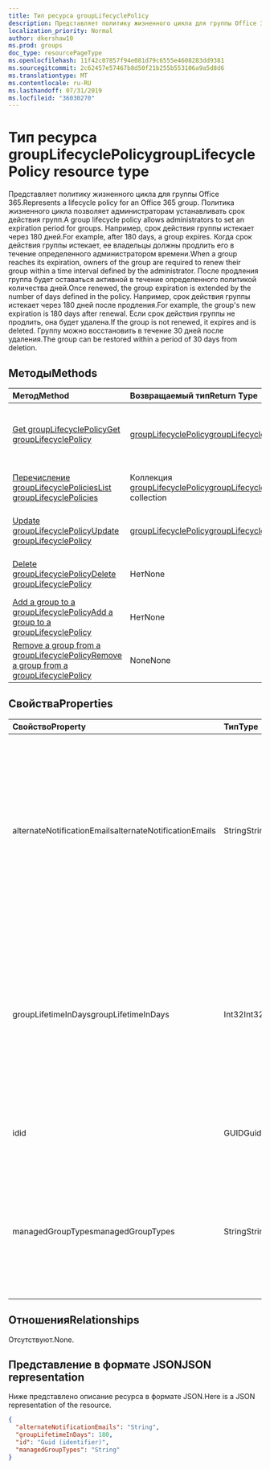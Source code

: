 ```yaml
---
title: Тип ресурса groupLifecyclePolicy
description: Представляет политику жизненного цикла для группы Office 365. Политика жизненного цикла позволяет администраторам устанавливать срок действия групп. Например, срок действия группы истекает через 180 дней. Когда срок действия группы истекает, ее владельцы должны продлить его в течение определенного администратором времени. После продления группа будет оставаться активной в течение определенного политикой количества дней. Например, срок действия группы истекает через 180 дней после продления. Если срок действия группы не продлить, она будет удалена. Группу можно восстановить в течение 30 дней после удаления.
localization_priority: Normal
author: dkershaw10
ms.prod: groups
doc_type: resourcePageType
ms.openlocfilehash: 11f42c07857f94e081d79c6555e4608283dd9381
ms.sourcegitcommit: 2c62457e57467b8d50f21b255b553106a9a5d8d6
ms.translationtype: MT
ms.contentlocale: ru-RU
ms.lasthandoff: 07/31/2019
ms.locfileid: "36030270"
---
```

# <a name="grouplifecyclepolicy-resource-type"></a><span data-ttu-id="a50e5-110">Тип ресурса groupLifecyclePolicy</span><span class="sxs-lookup"><span data-stu-id="a50e5-110">groupLifecyclePolicy resource type</span></span>

<span data-ttu-id="a50e5-111">Представляет политику жизненного цикла для группы Office 365.</span><span class="sxs-lookup"><span data-stu-id="a50e5-111">Represents a lifecycle policy for an Office 365 group.</span></span> <span data-ttu-id="a50e5-112">Политика жизненного цикла позволяет администраторам устанавливать срок действия групп.</span><span class="sxs-lookup"><span data-stu-id="a50e5-112">A group lifecycle policy allows administrators to set an expiration period for groups.</span></span> <span data-ttu-id="a50e5-113">Например, срок действия группы истекает через 180 дней.</span><span class="sxs-lookup"><span data-stu-id="a50e5-113">For example, after 180 days, a group expires.</span></span> <span data-ttu-id="a50e5-114">Когда срок действия группы истекает, ее владельцы должны продлить его в течение определенного администратором времени.</span><span class="sxs-lookup"><span data-stu-id="a50e5-114">When a group reaches its expiration, owners of the group are required to renew their group within a time interval defined by the administrator.</span></span> <span data-ttu-id="a50e5-115">После продления группа будет оставаться активной в течение определенного политикой количества дней.</span><span class="sxs-lookup"><span data-stu-id="a50e5-115">Once renewed, the group expiration is extended by the number of days defined in the policy.</span></span> <span data-ttu-id="a50e5-116">Например, срок действия группы истекает через 180 дней после продления.</span><span class="sxs-lookup"><span data-stu-id="a50e5-116">For example, the group's new expiration is 180 days after renewal.</span></span> <span data-ttu-id="a50e5-117">Если срок действия группы не продлить, она будет удалена.</span><span class="sxs-lookup"><span data-stu-id="a50e5-117">If the group is not renewed, it expires and is deleted.</span></span> <span data-ttu-id="a50e5-118">Группу можно восстановить в течение 30 дней после удаления.</span><span class="sxs-lookup"><span data-stu-id="a50e5-118">The group can be restored within a period of 30 days from deletion.</span></span>

## <a name="methods"></a><span data-ttu-id="a50e5-119">Методы</span><span class="sxs-lookup"><span data-stu-id="a50e5-119">Methods</span></span>

| <span data-ttu-id="a50e5-120">Метод</span><span class="sxs-lookup"><span data-stu-id="a50e5-120">Method</span></span> | <span data-ttu-id="a50e5-121">Возвращаемый тип</span><span class="sxs-lookup"><span data-stu-id="a50e5-121">Return Type</span></span> | <span data-ttu-id="a50e5-122">Описание</span><span class="sxs-lookup"><span data-stu-id="a50e5-122">Description</span></span> |
|:---------------|:--------|:----------|
|[<span data-ttu-id="a50e5-123">Get groupLifecyclePolicy</span><span class="sxs-lookup"><span data-stu-id="a50e5-123">Get groupLifecyclePolicy</span></span>](../api/grouplifecyclepolicy-get.md) | [<span data-ttu-id="a50e5-124">groupLifecyclePolicy</span><span class="sxs-lookup"><span data-stu-id="a50e5-124">groupLifecyclePolicy</span></span>](grouplifecyclepolicy.md) |<span data-ttu-id="a50e5-125">Чтение свойств и связей объекта groupLifecyclePolicy.</span><span class="sxs-lookup"><span data-stu-id="a50e5-125">Read properties and relationships of a groupLifecyclePolicy object.</span></span>|
|[<span data-ttu-id="a50e5-126">Перечисление groupLifecyclePolicies</span><span class="sxs-lookup"><span data-stu-id="a50e5-126">List groupLifecyclePolicies</span></span>](../api/grouplifecyclepolicy-list.md) | <span data-ttu-id="a50e5-127">Коллекция [groupLifecyclePolicy](grouplifecyclepolicy.md)</span><span class="sxs-lookup"><span data-stu-id="a50e5-127">[groupLifecyclePolicy](grouplifecyclepolicy.md) collection</span></span> | <span data-ttu-id="a50e5-128">Перечисление всех объектов groupLifecyclePolicy.</span><span class="sxs-lookup"><span data-stu-id="a50e5-128">List all the groupLifecyclePolicies.</span></span> |
|[<span data-ttu-id="a50e5-129">Update groupLifecyclePolicy</span><span class="sxs-lookup"><span data-stu-id="a50e5-129">Update groupLifecyclePolicy</span></span>](../api/grouplifecyclepolicy-update.md) | [<span data-ttu-id="a50e5-130">groupLifecyclePolicy</span><span class="sxs-lookup"><span data-stu-id="a50e5-130">groupLifecyclePolicy</span></span>](grouplifecyclepolicy.md) | <span data-ttu-id="a50e5-131">Обновление объекта groupLifecyclePolicy.</span><span class="sxs-lookup"><span data-stu-id="a50e5-131">Update a groupLifecyclePolicy object.</span></span> |
|[<span data-ttu-id="a50e5-132">Delete groupLifecyclePolicy</span><span class="sxs-lookup"><span data-stu-id="a50e5-132">Delete groupLifecyclePolicy</span></span>](../api/grouplifecyclepolicy-delete.md) | <span data-ttu-id="a50e5-133">Нет</span><span class="sxs-lookup"><span data-stu-id="a50e5-133">None</span></span> | <span data-ttu-id="a50e5-134">Удаление объекта groupLifecyclePolicy.</span><span class="sxs-lookup"><span data-stu-id="a50e5-134">Delete a groupLifecyclePolicy object.</span></span> |
|[<span data-ttu-id="a50e5-135">Add a group to a groupLifecyclePolicy</span><span class="sxs-lookup"><span data-stu-id="a50e5-135">Add a group to a groupLifecyclePolicy</span></span>](../api/grouplifecyclepolicy-addgroup.md)|<span data-ttu-id="a50e5-136">Нет</span><span class="sxs-lookup"><span data-stu-id="a50e5-136">None</span></span>| <span data-ttu-id="a50e5-137">Добавление группы в политику жизненного цикла.</span><span class="sxs-lookup"><span data-stu-id="a50e5-137">Add a group to a lifecycle policy</span></span> |
|[<span data-ttu-id="a50e5-138">Remove a group from a groupLifecyclePolicy</span><span class="sxs-lookup"><span data-stu-id="a50e5-138">Remove a group from a groupLifecyclePolicy</span></span>](../api/grouplifecyclepolicy-removegroup.md)|<span data-ttu-id="a50e5-139">None</span><span class="sxs-lookup"><span data-stu-id="a50e5-139">None</span></span>| <span data-ttu-id="a50e5-140">Удаление группы из политики жизненного цикла.</span><span class="sxs-lookup"><span data-stu-id="a50e5-140">Remove a group to a lifecycle policy.</span></span> |

## <a name="properties"></a><span data-ttu-id="a50e5-141">Свойства</span><span class="sxs-lookup"><span data-stu-id="a50e5-141">Properties</span></span>

| <span data-ttu-id="a50e5-142">Свойство</span><span class="sxs-lookup"><span data-stu-id="a50e5-142">Property</span></span> | <span data-ttu-id="a50e5-143">Тип</span><span class="sxs-lookup"><span data-stu-id="a50e5-143">Type</span></span> | <span data-ttu-id="a50e5-144">Описание</span><span class="sxs-lookup"><span data-stu-id="a50e5-144">Description</span></span> |
|:---------------|:--------|:----------|
|<span data-ttu-id="a50e5-145">alternateNotificationEmails</span><span class="sxs-lookup"><span data-stu-id="a50e5-145">alternateNotificationEmails</span></span>|<span data-ttu-id="a50e5-146">String</span><span class="sxs-lookup"><span data-stu-id="a50e5-146">String</span></span>| <span data-ttu-id="a50e5-147">Список адресов электронной почты для отправки уведомлений о группах без владельцев.</span><span class="sxs-lookup"><span data-stu-id="a50e5-147">List of email address to send notifications for groups without owners.</span></span> <span data-ttu-id="a50e5-148">Можно указать несколько адресов электронной почты, разделив их точкой с запятой.</span><span class="sxs-lookup"><span data-stu-id="a50e5-148">Multiple email address can be defined by separating email address with a semicolon.</span></span> |
|<span data-ttu-id="a50e5-149">groupLifetimeInDays</span><span class="sxs-lookup"><span data-stu-id="a50e5-149">groupLifetimeInDays</span></span>|<span data-ttu-id="a50e5-150">Int32</span><span class="sxs-lookup"><span data-stu-id="a50e5-150">Int32</span></span>| <span data-ttu-id="a50e5-151">Количество дней до истечения срока действия группы.</span><span class="sxs-lookup"><span data-stu-id="a50e5-151">Number of days before a group expires and needs to be renewed.</span></span> <span data-ttu-id="a50e5-152">После продления группа будет оставаться активной в течение указанного количества дней.</span><span class="sxs-lookup"><span data-stu-id="a50e5-152">Once renewed, the group expiration is extended by the number of days defined.</span></span> |
|<span data-ttu-id="a50e5-153">id</span><span class="sxs-lookup"><span data-stu-id="a50e5-153">id</span></span>|<span data-ttu-id="a50e5-154">GUID</span><span class="sxs-lookup"><span data-stu-id="a50e5-154">Guid</span></span>| <span data-ttu-id="a50e5-155">Уникальный идентификатор политики.</span><span class="sxs-lookup"><span data-stu-id="a50e5-155">A unique identifier for a policy.</span></span> <span data-ttu-id="a50e5-156">Только для чтения.</span><span class="sxs-lookup"><span data-stu-id="a50e5-156">Read-only.</span></span>|
|<span data-ttu-id="a50e5-157">managedGroupTypes</span><span class="sxs-lookup"><span data-stu-id="a50e5-157">managedGroupTypes</span></span>|<span data-ttu-id="a50e5-158">String</span><span class="sxs-lookup"><span data-stu-id="a50e5-158">String</span></span>| <span data-ttu-id="a50e5-159">Тип группы, к которому применяется политика истечения срока действия.</span><span class="sxs-lookup"><span data-stu-id="a50e5-159">The group type for which the expiration policy applies.</span></span> <span data-ttu-id="a50e5-160">Возможные значения — **All**, **Selected** и **None**.</span><span class="sxs-lookup"><span data-stu-id="a50e5-160">Possible values are **All**, **Selected** or **None**.</span></span> |

## <a name="relationships"></a><span data-ttu-id="a50e5-161">Отношения</span><span class="sxs-lookup"><span data-stu-id="a50e5-161">Relationships</span></span>

<span data-ttu-id="a50e5-162">Отсутствуют.</span><span class="sxs-lookup"><span data-stu-id="a50e5-162">None.</span></span>

## <a name="json-representation"></a><span data-ttu-id="a50e5-163">Представление в формате JSON</span><span class="sxs-lookup"><span data-stu-id="a50e5-163">JSON representation</span></span>

<span data-ttu-id="a50e5-164">Ниже представлено описание ресурса в формате JSON.</span><span class="sxs-lookup"><span data-stu-id="a50e5-164">Here is a JSON representation of the resource.</span></span>

<!--{
  "blockType": "resource",
  "optionalProperties": [],
  "keyProperty": "id",
  "baseType": "microsoft.graph.entity",
  "@odata.type": "microsoft.graph.groupLifecyclePolicy"
}-->

```json
{
  "alternateNotificationEmails": "String",
  "groupLifetimeInDays": 180,
  "id": "Guid (identifier)",
  "managedGroupTypes": "String"
}

```

<!-- uuid: 8fcb5dbc-d5aa-4681-8e31-b001d5168d79
2015-10-25 14:57:30 UTC -->
<!-- {
  "type": "#page.annotation",
  "description": "groupLifecyclePolicy resource",
  "keywords": "",
  "section": "documentation",
  "tocPath": ""
}-->
